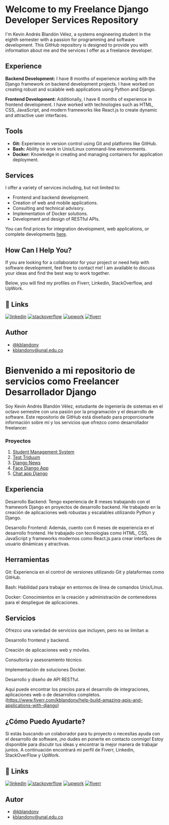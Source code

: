 # Welcome to my Freelance Django Developer Services Repository

I'm Kevin Andrés Blandón Vélez, a systems engineering student in the eighth semester with a passion for programming and software development. This GitHub repository is designed to provide you with information about me and the services I offer as a freelance developer.

## Experience

**Backend Development:** I have 8 months of experience working with the Django framework on backend development projects. I have worked on creating robust and scalable web applications using Python and Django.

**Frontend Development:** Additionally, I have 6 months of experience in frontend development. I have worked with technologies such as HTML, CSS, JavaScript, and modern frameworks like React.js to create dynamic and attractive user interfaces.

## Tools

- **Git:** Experience in version control using Git and platforms like GitHub.
- **Bash:** Ability to work in Unix/Linux command-line environments.
- **Docker:** Knowledge in creating and managing containers for application deployment.

## Services

I offer a variety of services including, but not limited to:

- Frontend and backend development.
- Creation of web and mobile applications.
- Consulting and technical advisory.
- Implementation of Docker solutions.
- Development and design of RESTful APIs.

You can find prices for integration development, web applications, or complete developments [here](https://www.fiverr.com/kblandonv/help-build-amazing-apis-and-applications-with-django).

## How Can I Help You?

If you are looking for a collaborator for your project or need help with software development, feel free to contact me! I am available to discuss your ideas and find the best way to work together.

Below, you will find my profiles on Fiverr, Linkedin, StackOverflow, and UpWork.

## 🔗 Links
[![linkedin](https://img.shields.io/badge/linkedin-0A66C2?style=for-the-badge&logo=linkedin&logoColor=white)](https://www.linkedin.com/in/kblandonv/)
[![stackoverflow](https://img.shields.io/badge/stackoverflow-FE7A16?style=for-the-badge&logo=stackoverflow&logoColor=white)](https://stackoverflow.com/users/20948707/andresbv03)
[![upwork](https://img.shields.io/badge/upwork-6FDA44?style=for-the-badge&logo=upwork&logoColor=white)](https://www.upwork.com/freelancers/~015ab859f38f808868?mp_source=share)
[![fiverr](https://img.shields.io/badge/fiverr-1DBF73?style=for-the-badge&logo=fiverr&logoColor=white)](https://www.fiverr.com/s/8L4dRz)

## Author

- [@kblandonv](https://www.github.com/kblandonv)
- kblandonv@unal.edu.co


# Bienvenido a mi repositorio de servicios como Freelancer Desarrollador Django

Soy Kevin Andrés Blandón Vélez, estudiante de ingeniería de sistemas en el octavo semestre con una pasión por la programación y el desarrollo de software. Este repositorio de GitHub está diseñado para proporcionarte información sobre mí y los servicios que ofrezco como desarrollador freelancer.

### Proyectos

1. [Student Management System](https://github.com/kblandonv/student-management-system-master)
2. [Test Triduum](https://github.com/kblandonv/Test_Triduum)
3. [Django News](https://github.com/kblandonv/django_news)
4. [Face Django App](https://github.com/kblandonv/FaceDjangoApp-main)
5. [Chat app Django](https://github.com/kblandonv/django-chat-app-main)


## Experiencia

Desarrollo Backend: Tengo experiencia de 8 meses trabajando con el framework Django en proyectos de desarrollo backend. He trabajado en la creación de aplicaciones web robustas y escalables utilizando Python y Django.

Desarrollo Frontend: Además, cuento con 6 meses de experiencia en el desarrollo frontend. He trabajado con tecnologías como HTML, CSS, JavaScript y frameworks modernos como React.js para crear interfaces de usuario dinámicas y atractivas.
## Herramientas
Git: Experiencia en el control de versiones utilizando Git y plataformas como GitHub.

Bash: Habilidad para trabajar en entornos de línea de comandos Unix/Linux.

Docker: Conocimientos en la creación y administración de contenedores para el despliegue de aplicaciones.


## Servicios
Ofrezco una variedad de servicios que incluyen, pero no se limitan a:

Desarrollo frontend y backend.

Creación de aplicaciones web y móviles.

Consultoría y asesoramiento técnico.

Implementación de soluciones Docker.

Desarrollo y diseño de API RESTful.

Aquí puede encontrar los precios para el desarrollo de integraciones, aplicaciones web o de desarrollos completos. (https://www.fiverr.com/kblandonv/help-build-amazing-apis-and-applications-with-django)

## ¿Cómo Puedo Ayudarte?

Si estás buscando un colaborador para tu proyecto o necesitas ayuda con el desarrollo de software, ¡no dudes en ponerte en contacto conmigo! Estoy disponible para discutir tus ideas y encontrar la mejor manera de trabajar juntos.
A continuación encontrará mi perfil de Fiverr, Linkedin, StackOverFlow y UpWork.
## 🔗 Links
[![linkedin](https://img.shields.io/badge/linkedin-0A66C2?style=for-the-badge&logo=linkedin&logoColor=white)](https://www.linkedin.com/in/kblandonv/)
[![stackoverflow](https://img.shields.io/badge/stackoverflow-FE7A16?style=for-the-badge&logo=stackoverflow&logoColor=white)](https://stackoverflow.com/users/20948707/andresbv03)
[![upwork](https://img.shields.io/badge/upwork-6FDA44?style=for-the-badge&logo=upwork&logoColor=white)](https://www.upwork.com/freelancers/~015ab859f38f808868?mp_source=share)
[![fiverr](https://img.shields.io/badge/fiverr-1DBF73?style=for-the-badge&logo=fiverr&logoColor=white)](https://www.fiverr.com/s/8L4dRz)




## Autor

- [@kblandonv](https://www.github.com/kblandonv)
- kblandonv@unal.edu.co



